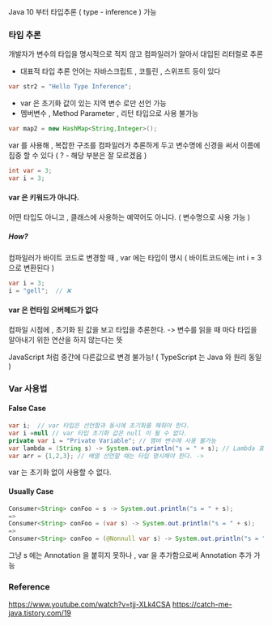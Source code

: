 
Java 10 부터 타입추론 ( type - inference ) 가능

### 타입 추론

개발자가 변수의 타입을 명시적으로 적지 않고
컴파일러가 알아서 대입된 리터럴로 추론

- 대표적 타입 추론 언어는 자바스크립트 , 코틀린 , 스위프트 등이 있다

```java
var str2 = "Hello Type Inference";
```

- var 은 초기화 값이 있는 지역 변수 로만 선언 가능
- 멤버변수 , Method Parameter , 리턴 타입으로 사용 불가능

```java
var map2 = new HashMap<String,Integer>();
```

var 를 사용해 , 복잡한 구조를 컴파일러가 추론하게 두고
변수명에 신경을 써서 이름에 집중 할 수 있다 ( ? - 해당 부분은 잘 모르겠음 )

```java
int var = 3;
var i = 3;
```
#### var 은 키워드가 아니다.
어떤 타입도 아니고 , 클래스에 사용하는 예약어도 아니다. ( 변수명으로 사용 가능 )
##### How?
컴파일러가 바이트 코드로 변경할 때 , var 에는 타입이 명시
( 바이트코드에는 int i  = 3 으로 변환된다 )

```java
var i = 3;
i = "gell";  // ❌
```

#### var 은 런타임 오버헤드가 없다

컴파일 시점에 , 초기화 된 값을 보고 타입을 추론한다.
-> 변수를 읽을 때 마다 타입을 알아내기 위한 연산을 하지 않는다는 뜻

JavaScript 처럼 중간에 다른값으로 변경 불가능! ( TypeScript 는 Java 와 원리 동일 )

### Var 사용법

#### False Case
```java
var i;  // var 타입은 선언함과 동시에 초기화를 해줘야 한다.
var i =null // var 타입 초기화 값은 null 이 될 수 없다.
private var i = "Private Variable"; // 멤버 변수에 사용 불가능
var lambda = (String s) -> System.out.println("s = " + s); // Lambda 표현식에는 명시적 타입 지정 가능
var arr = {1,2,3}; // 배열 선언할 때는 타입 명시해야 한다. -> 
```
var 는 초기화 없이 사용할 수 없다.

#### Usually Case

```java
Consumer<String> conFoo = s -> System.out.println("s = " + s);
=>
Consumer<String> conFoo = (var s) -> System.out.println("s = " + s);
=>
Consumer<String> conFoo = (@Nonnull var s) -> System.out.println("s = " + s);
```

그냥 s 에는 Annotation 을 붙히지 못하나 ,
var 을 추가함으로써 Annotation 추가 가능

### Reference

https://www.youtube.com/watch?v=tjj-XLk4CSA
https://catch-me-java.tistory.com/19